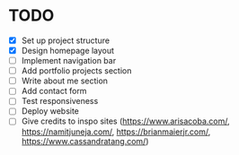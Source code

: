# TODO

- [x] Set up project structure
- [x] Design homepage layout
- [ ] Implement navigation bar
- [ ] Add portfolio projects section
- [ ] Write about me section
- [ ] Add contact form
- [ ] Test responsiveness
- [ ] Deploy website
- [ ] Give credits to inspo sites (https://www.arisacoba.com/, https://namitjuneja.com/, https://brianmaierjr.com/, https://www.cassandratang.com/)
